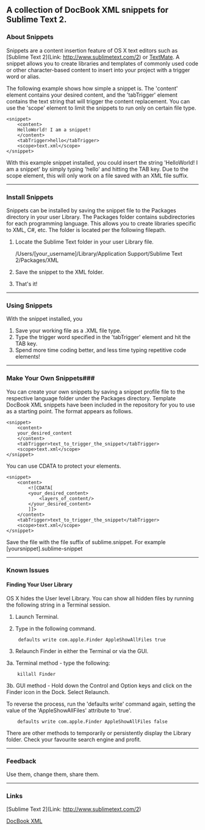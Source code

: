 ## A collection of DocBook XML snippets for Sublime Text 2. ##

### About Snippets ###

Snippets are a content insertion feature of OS X text editors such as [Sublime Text 2](Link: http://www.sublimetext.com/2) or [TextMate](http://macromates.com/). A snippet allows you to create libraries and templates of commonly used code or other character-based content to insert into your project with a trigger word or alias. 

The following example shows how simple a snippet is. The 'content' element contains your desired content, and the 'tabTrigger' element contains the text string that will trigger the content replacement. You can use the 'scope' element to limit the snippets to run only on certain file type.


	<snippet>
		<content>
		HelloWorld! I am a snippet!
		</content>
		<tabTrigger>hello</tabTrigger>
		<scope>text.xml</scope>
	</snippet>

With this example snippet installed, you could insert the string 'HelloWorld! I am a snippet' by simply typing 'hello' and hitting the TAB key. Due to the scope element, this will only work on a file saved with an XML file suffix. 


--------------------

### Install Snippets ###

Snippets can be installed by saving the snippet file to the Packages directory in your user Library. The Packages folder contains subdirectories for each programming language. This allows you to create libraries specific to XML, C#, etc. The folder is located per the following filepath.

1. Locate the Sublime Text folder in your user Library file.

	/Users/[your_username]/Library/Application Support/Sublime Text 2/Packages/XML

2. Save the snippet to the XML folder.
3. That's it!


--------------------


### Using Snippets ###

With the snippet installed, you 

1. Save your working file as a .XML file type. 
2. Type the trigger word specified in the 'tabTrigger' element and hit the TAB key.
3. Spend more time coding better, and less time typing repetitive code elements!


--------------------

### Make Your Own Snippets###

You can create your own snippets by saving a snippet profile file to the respective language folder under the Packages directory. Template DocBook XML snippets have been included in the repository for you to use as a starting point. The format appears as follows.


	<snippet>
		<content>
		your_desired_content
		</content>
		<tabTrigger>text_to_trigger_the_snippet</tabTrigger>
		<scope>text.xml</scope>
	</snippet>

You can use CDATA to protect your elements.

	<snippet>
		<content>
			<![CDATA[
			<your_desired_content>
				<layers_of_content/>
			</your_desired_content>	
			]]>
		</content>
		<tabTrigger>text_to_trigger_the_snippet</tabTrigger>
		<scope>text.xml</scope>
	</snippet>

Save the file with the file suffix of sublime.snippet. For example [yoursnippet].sublime-snippet


--------------------

### Known Issues ###

#### Finding Your User Library ####

OS X hides the User level Library. You can show all hidden files by running the following string in a Terminal session.

1. Launch Terminal.
2. Type in the following command.
		
		defaults write com.apple.Finder AppleShowAllFiles true

3. Relaunch Finder in either the Terminal or via the GUI.

3a. Terminal method - type the following:

		killall Finder

3b. GUI method - Hold down the Control and Option keys and click on the Finder icon in the Dock. Select Relaunch.

To reverse the process, run the 'defaults write' command again, setting the value of the 'AppleShowAllFiles' attribute to 'true'.

		defaults write com.apple.Finder AppleShowAllFiles false

There are other methods to temporarily or persistently display the Library folder. Check your favourite search engine and profit.

--------------------

### Feedback ###

Use them, change them, share them.


--------------------

### Links ###

[Sublime Text 2](Link: http://www.sublimetext.com/2)

[DocBook XML](http://www.docbook.org/tdg/en/html/part2.html) 